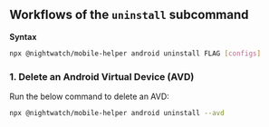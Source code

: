 ## Workflows of the `uninstall` subcommand

**Syntax**

```sh
npx @nightwatch/mobile-helper android uninstall FLAG [configs]
```

### 1. Delete an Android Virtual Device (AVD)

Run the below command to delete an AVD:

```sh
npx @nightwatch/mobile-helper android uninstall --avd
```
